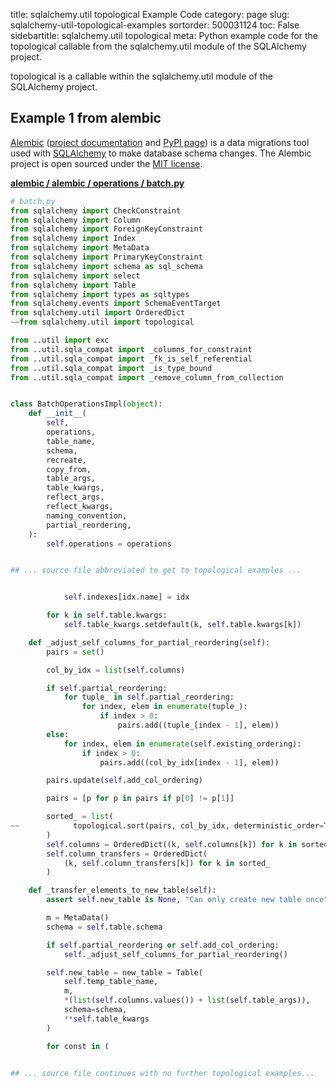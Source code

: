 title: sqlalchemy.util topological Example Code
category: page
slug: sqlalchemy-util-topological-examples
sortorder: 500031124
toc: False
sidebartitle: sqlalchemy.util topological
meta: Python example code for the topological callable from the sqlalchemy.util module of the SQLAlchemy project.


topological is a callable within the sqlalchemy.util module of the SQLAlchemy project.


## Example 1 from alembic
[Alembic](https://github.com/sqlalchemy/alembic)
([project documentation](https://alembic.sqlalchemy.org/) and
[PyPI page](https://pypi.org/project/alembic/))
is a data migrations tool used with [SQLAlchemy](/sqlalchemy.html) to make
database schema changes. The Alembic project is open sourced under the
[MIT license](https://github.com/sqlalchemy/alembic/blob/master/LICENSE).

[**alembic / alembic / operations / batch.py**](https://github.com/sqlalchemy/alembic/blob/master/alembic/operations/batch.py)

```python
# batch.py
from sqlalchemy import CheckConstraint
from sqlalchemy import Column
from sqlalchemy import ForeignKeyConstraint
from sqlalchemy import Index
from sqlalchemy import MetaData
from sqlalchemy import PrimaryKeyConstraint
from sqlalchemy import schema as sql_schema
from sqlalchemy import select
from sqlalchemy import Table
from sqlalchemy import types as sqltypes
from sqlalchemy.events import SchemaEventTarget
from sqlalchemy.util import OrderedDict
~~from sqlalchemy.util import topological

from ..util import exc
from ..util.sqla_compat import _columns_for_constraint
from ..util.sqla_compat import _fk_is_self_referential
from ..util.sqla_compat import _is_type_bound
from ..util.sqla_compat import _remove_column_from_collection


class BatchOperationsImpl(object):
    def __init__(
        self,
        operations,
        table_name,
        schema,
        recreate,
        copy_from,
        table_args,
        table_kwargs,
        reflect_args,
        reflect_kwargs,
        naming_convention,
        partial_reordering,
    ):
        self.operations = operations


## ... source file abbreviated to get to topological examples ...


            self.indexes[idx.name] = idx

        for k in self.table.kwargs:
            self.table_kwargs.setdefault(k, self.table.kwargs[k])

    def _adjust_self_columns_for_partial_reordering(self):
        pairs = set()

        col_by_idx = list(self.columns)

        if self.partial_reordering:
            for tuple_ in self.partial_reordering:
                for index, elem in enumerate(tuple_):
                    if index > 0:
                        pairs.add((tuple_[index - 1], elem))
        else:
            for index, elem in enumerate(self.existing_ordering):
                if index > 0:
                    pairs.add((col_by_idx[index - 1], elem))

        pairs.update(self.add_col_ordering)

        pairs = [p for p in pairs if p[0] != p[1]]

        sorted_ = list(
~~            topological.sort(pairs, col_by_idx, deterministic_order=True)
        )
        self.columns = OrderedDict((k, self.columns[k]) for k in sorted_)
        self.column_transfers = OrderedDict(
            (k, self.column_transfers[k]) for k in sorted_
        )

    def _transfer_elements_to_new_table(self):
        assert self.new_table is None, "Can only create new table once"

        m = MetaData()
        schema = self.table.schema

        if self.partial_reordering or self.add_col_ordering:
            self._adjust_self_columns_for_partial_reordering()

        self.new_table = new_table = Table(
            self.temp_table_name,
            m,
            *(list(self.columns.values()) + list(self.table_args)),
            schema=schema,
            **self.table_kwargs
        )

        for const in (


## ... source file continues with no further topological examples...

```

